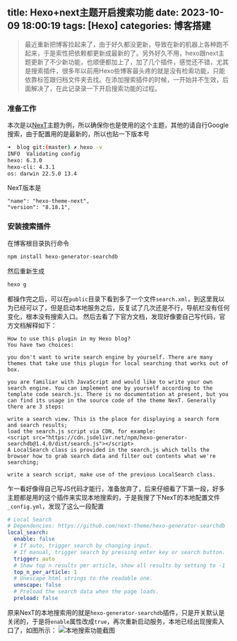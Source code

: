 title: Hexo+next主题开启搜索功能
date: 2023-10-09 18:00:19
tags: [Hexo]
categories: 博客搭建
---

> 最近重新把博客捡起来了，由于好久都没更新，导致在新的机器上各种跑不起来，于是索性把依赖都更新成最新的了。另外好久不用，hexo跟next主题更新了不少新功能，也顺便都加上了，加了几个插件，感觉还不错，尤其是搜索插件，很多年以前用Hexo些博客最头疼的就是没有检索功能，只能依靠标签跟归档文件夹去找。在添加搜索插件的时候，一开始并不生效，后面解决了，在此记录录一下开启搜索功能的过程。

### 准备工作
本次是以[NexT](https://theme-next.js.org/)主题为例，所以确保你也是使用的这个主题，其他的请自行Google搜索，由于配置用的是最新的，所以也贴一下版本号
```bash
➜  blog git:(master) ✗ hexo -v
INFO  Validating config
hexo: 6.3.0
hexo-cli: 4.3.1
os: darwin 22.5.0 13.4
```
NexT版本是
```
"name": "hexo-theme-next",
"version": "8.18.1",
```

### 安装搜索插件
在博客根目录执行命令
```bash
npm install hexo-generator-searchdb
```
然后重新生成
```bash
hexo g
```
都操作完之后，可以在`public`目录下看到多了一个文件`search.xml`，到这里我以为已经可以了，但是启动本地服务之后，反复试了几次还是不行，导航栏没有任何变化，根本没有搜索入口。
然后去看了下官方文档，发现好像要自己写代码，官方文档解释如下：
```
How to use this plugin in my Hexo blog?
You have two choices:

you don't want to write search engine by yourself. There are many themes that take use this plugin for local searching that works out of box.

you are familiar with JavaScript and would like to write your own search engine. You can implement one by yourself according to the template code search.js. There is no documentation at present, but you can find its usage in the source code of the theme NexT. Generally there are 3 steps:

write a search view. This is the place for displaying a search form and search results;
load the search.js script via CDN, for example:
<script src="https://cdn.jsdelivr.net/npm/hexo-generator-searchdb@1.4.0/dist/search.js"></script>
A LocalSearch class is provided in the search.js which tells the browser how to grab search data and filter out contents what we're searching;

write a search script, make use of the previous LocalSearch class.
```
乍一看好像得自己写JS代码才能行，准备放弃了，后来仔细看了下第一段，好多主题都是用的这个插件来实现本地搜索的，于是我搜了下NexT的本地配置文件`_config.yml`，发现了这么一段配置
```yml
# Local Search
# Dependencies: https://github.com/next-theme/hexo-generator-searchdb
local_search:
  enable: false
  # If auto, trigger search by changing input.
  # If manual, trigger search by pressing enter key or search button.
  trigger: auto
  # Show top n results per article, show all results by setting to -1
  top_n_per_article: 1
  # Unescape html strings to the readable one.
  unescape: false
  # Preload the search data when the page loads.
  preload: false
```
原来NexT的本地搜索用的就是`hexo-generator-searchdb`插件，只是开关默认是关闭的，于是将`enable`属性改成`true`，再次重新启动服务，本地已经出现搜索入口了，如图所示：
![本地搜索功能截图](https://blog-1254088983.cos.ap-guangzhou.myqcloud.com/Hexo%2Bnext%E4%B8%BB%E9%A2%98%E5%BC%80%E5%90%AF%E6%90%9C%E7%B4%A2%E5%8A%9F%E8%83%BD001.png)
